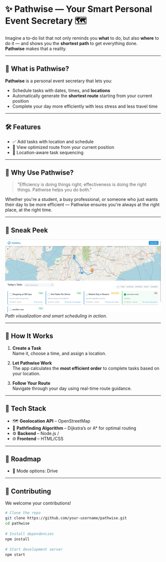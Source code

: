 # ✨ Pathwise — Your Smart Personal Event Secretary 🗺️

Imagine a to-do list that not only reminds you **what** to do, but also **where** to do it — and shows you the **shortest path** to get everything done.  
**Pathwise** makes that a reality.

---

## 📌 What is Pathwise?

**Pathwise** is a personal event secretary that lets you:

- Schedule tasks with dates, times, and **locations**
- Automatically generate the **shortest route** starting from your current position
- Complete your day more efficiently with less stress and less travel time

---

## 🛠️ Features

- ✅ Add tasks with location and schedule
- 📍 View optimized route from your current position
- 🧭 Location-aware task sequencing
  
---

## 🎯 Why Use Pathwise?

> "Efficiency is doing things right; effectiveness is doing the right things. Pathwise helps you do both."

Whether you're a student, a busy professional, or someone who just wants their day to be more efficient — Pathwise ensures you're always at the right place, at the right time.

---

## 📸 Sneak Peek

![Pathwise Screenshot](screenshot.png)
*Path visualization and smart scheduling in action.*

---

## 🚀 How It Works

1. **Create a Task**  
   Name it, choose a time, and assign a location.

2. **Let Pathwise Work**  
   The app calculates the **most efficient order** to complete tasks based on your location.

3. **Follow Your Route**  
   Navigate through your day using real-time route guidance.

---

## 🧠 Tech Stack

- 🗺️ **Geolocation API** – OpenStreetMap
- 📌 **Pathfinding Algorithm** – Dijkstra’s or A* for optimal routing
- ⚙️ **Backend** – Node.js / 
- 🌐 **Frontend** – HTML/CSS

---

## 🧭 Roadmap

- 🚶 Mode options: Drive
---

## 👥 Contributing

We welcome your contributions!

```bash
# Clone the repo
git clone https://github.com/your-username/pathwise.git
cd pathwise

# Install dependencies
npm install

# Start development server
npm start
